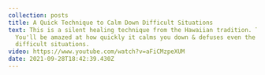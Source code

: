 ```yaml
---
collection: posts
title: A Quick Technique to Calm Down Difficult Situations
text: This is a silent healing technique from the Hawaiian tradition. Try it.
  You'll be amazed at how quickly it calms you down & defuses even the most
  difficult situations.
video: https://www.youtube.com/watch?v=aFiCMzpeXUM
date: 2021-09-28T18:42:39.430Z
---
```

